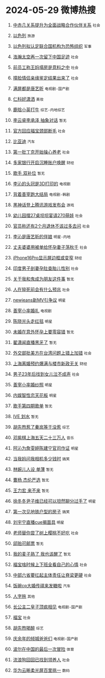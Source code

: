 # 2024-05-29 微博热搜 
1. [中赤几关系提升为全面战略合作伙伴关系](https://m.weibo.cn/search?containerid=100103type%3D1%26t%3D10%26q%3D%23%E4%B8%AD%E8%B5%A4%E5%87%A0%E5%85%B3%E7%B3%BB%E6%8F%90%E5%8D%87%E4%B8%BA%E5%85%A8%E9%9D%A2%E6%88%98%E7%95%A5%E5%90%88%E4%BD%9C%E4%BC%99%E4%BC%B4%E5%85%B3%E7%B3%BB%23&stream_entry_id=51&isnewpage=1&extparam=seat%3D1%26cate%3D10103%26q%3D%2523%25E4%25B8%25AD%25E8%25B5%25A4%25E5%2587%25A0%25E5%2585%25B3%25E7%25B3%25BB%25E6%258F%2590%25E5%258D%2587%25E4%25B8%25BA%25E5%2585%25A8%25E9%259D%25A2%25E6%2588%2598%25E7%2595%25A5%25E5%2590%2588%25E4%25BD%259C%25E4%25BC%2599%25E4%25BC%25B4%25E5%2585%25B3%25E7%25B3%25BB%2523%26filter_type%3Drealtimehot%26stream_entry_id%3D51%26c_type%3D51%26dgr%3D0%26pos%3D0%26display_time%3D1716920835%26pre_seqid%3D171692083523602358363) `社会` 

2. [以色列](https://m.weibo.cn/search?containerid=100103type%3D1%26t%3D10%26q%3D%E4%BB%A5%E8%89%B2%E5%88%97&stream_entry_id=31&isnewpage=1&extparam=seat%3D1%26dgr%3D0%26filter_type%3Drealtimehot%26flag%3D2%26c_type%3D31%26realpos%3D1%26cate%3D5001%26lcate%3D5001%26band_rank%3D1%26stream_entry_id%3D31%26q%3D%25E4%25BB%25A5%25E8%2589%25B2%25E5%2588%2597%26pos%3D0%26display_time%3D1716920835%26pre_seqid%3D171692083523602358363) `旅游` 

3. [以色列拟认定联合国机构为恐怖组织](https://m.weibo.cn/search?containerid=100103type%3D1%26t%3D10%26q%3D%23%E4%BB%A5%E8%89%B2%E5%88%97%E6%8B%9F%E8%AE%A4%E5%AE%9A%E8%81%94%E5%90%88%E5%9B%BD%E6%9C%BA%E6%9E%84%E4%B8%BA%E6%81%90%E6%80%96%E7%BB%84%E7%BB%87%23&stream_entry_id=31&isnewpage=1&extparam=seat%3D1%26dgr%3D0%26filter_type%3Drealtimehot%26flag%3D2%26c_type%3D31%26realpos%3D2%26cate%3D5001%26lcate%3D5001%26band_rank%3D2%26stream_entry_id%3D31%26q%3D%2523%25E4%25BB%25A5%25E8%2589%25B2%25E5%2588%2597%25E6%258B%259F%25E8%25AE%25A4%25E5%25AE%259A%25E8%2581%2594%25E5%2590%2588%25E5%259B%25BD%25E6%259C%25BA%25E6%259E%2584%25E4%25B8%25BA%25E6%2581%2590%25E6%2580%2596%25E7%25BB%2584%25E7%25BB%2587%2523%26pos%3D1%26display_time%3D1716920835%26pre_seqid%3D171692083523602358363) `军事` 

4. [浩瀚太空再一次留下中国足迹](https://m.weibo.cn/search?containerid=100103type%3D1%26t%3D10%26q%3D%23%E6%B5%A9%E7%80%9A%E5%A4%AA%E7%A9%BA%E5%86%8D%E4%B8%80%E6%AC%A1%E7%95%99%E4%B8%8B%E4%B8%AD%E5%9B%BD%E8%B6%B3%E8%BF%B9%23&stream_entry_id=31&isnewpage=1&extparam=seat%3D1%26dgr%3D0%26filter_type%3Drealtimehot%26flag%3D0%26c_type%3D31%26realpos%3D3%26cate%3D5001%26lcate%3D5001%26band_rank%3D3%26stream_entry_id%3D31%26q%3D%2523%25E6%25B5%25A9%25E7%2580%259A%25E5%25A4%25AA%25E7%25A9%25BA%25E5%2586%258D%25E4%25B8%2580%25E6%25AC%25A1%25E7%2595%2599%25E4%25B8%258B%25E4%25B8%25AD%25E5%259B%25BD%25E8%25B6%25B3%25E8%25BF%25B9%2523%26pos%3D2%26display_time%3D1716920835%26pre_seqid%3D171692083523602358363) `社会` 

5. [前员工称王妈塌房是意料之中](https://m.weibo.cn/search?containerid=100103type%3D1%26t%3D10%26q%3D%23%E5%89%8D%E5%91%98%E5%B7%A5%E7%A7%B0%E7%8E%8B%E5%A6%88%E5%A1%8C%E6%88%BF%E6%98%AF%E6%84%8F%E6%96%99%E4%B9%8B%E4%B8%AD%23&stream_entry_id=31&isnewpage=1&extparam=seat%3D1%26dgr%3D0%26filter_type%3Drealtimehot%26flag%3D2%26c_type%3D31%26realpos%3D4%26cate%3D5001%26lcate%3D5001%26band_rank%3D4%26stream_entry_id%3D31%26q%3D%2523%25E5%2589%258D%25E5%2591%2598%25E5%25B7%25A5%25E7%25A7%25B0%25E7%258E%258B%25E5%25A6%2588%25E5%25A1%258C%25E6%2588%25BF%25E6%2598%25AF%25E6%2584%258F%25E6%2596%2599%25E4%25B9%258B%25E4%25B8%25AD%2523%26pos%3D3%26display_time%3D1716920835%26pre_seqid%3D171692083523602358363) `社会` 

6. [撞脸情侣亲缘鉴定结果出来了](https://m.weibo.cn/search?containerid=100103type%3D1%26t%3D10%26q%3D%23%E6%92%9E%E8%84%B8%E6%83%85%E4%BE%A3%E4%BA%B2%E7%BC%98%E9%89%B4%E5%AE%9A%E7%BB%93%E6%9E%9C%E5%87%BA%E6%9D%A5%E4%BA%86%23&stream_entry_id=31&isnewpage=1&extparam=seat%3D1%26dgr%3D0%26filter_type%3Drealtimehot%26flag%3D2%26c_type%3D31%26realpos%3D5%26cate%3D5001%26lcate%3D5001%26band_rank%3D5%26stream_entry_id%3D31%26q%3D%2523%25E6%2592%259E%25E8%2584%25B8%25E6%2583%2585%25E4%25BE%25A3%25E4%25BA%25B2%25E7%25BC%2598%25E9%2589%25B4%25E5%25AE%259A%25E7%25BB%2593%25E6%259E%259C%25E5%2587%25BA%25E6%259D%25A5%25E4%25BA%2586%2523%26pos%3D4%26display_time%3D1716920835%26pre_seqid%3D171692083523602358363) `社会` 

7. [满屏都是唐艺昕](https://m.weibo.cn/search?containerid=100103type%3D1%26t%3D10%26q%3D%23%E6%BB%A1%E5%B1%8F%E9%83%BD%E6%98%AF%E5%94%90%E8%89%BA%E6%98%95%23&stream_entry_id=31&isnewpage=1&extparam=seat%3D1%26dgr%3D0%26filter_type%3Drealtimehot%26flag%3D2%26c_type%3D31%26realpos%3D6%26cate%3D5001%26lcate%3D5001%26band_rank%3D6%26stream_entry_id%3D31%26q%3D%2523%25E6%25BB%25A1%25E5%25B1%258F%25E9%2583%25BD%25E6%2598%25AF%25E5%2594%2590%25E8%2589%25BA%25E6%2598%2595%2523%26pos%3D5%26display_time%3D1716920835%26pre_seqid%3D171692083523602358363) `电视剧-国产剧` 

8. [仁科好潇洒](https://m.weibo.cn/search?containerid=100103type%3D1%26t%3D10%26q%3D%23%E4%BB%81%E7%A7%91%E5%A5%BD%E6%BD%87%E6%B4%92%23&stream_entry_id=31&isnewpage=1&extparam=seat%3D1%26dgr%3D0%26filter_type%3Drealtimehot%26c_type%3D31%26q%3D%2523%25E4%25BB%2581%25E7%25A7%2591%25E5%25A5%25BD%25E6%25BD%2587%25E6%25B4%2592%2523%26cate%3D5001%26is_ad_pos%3D1%26adid%3D238220%26stream_entry_id%3D31%26band_rank%3D7%26lcate%3D5001%26topic_ad%3D1%26pos%3D6%26display_time%3D1716920835%26pre_seqid%3D171692083523602358363) `美妆` 

9. [鹿晗小英打牛](https://m.weibo.cn/search?containerid=100103type%3D1%26t%3D10%26q%3D%23%E9%B9%BF%E6%99%97%E5%B0%8F%E8%8B%B1%E6%89%93%E7%89%9B%23&stream_entry_id=31&isnewpage=1&extparam=seat%3D1%26dgr%3D0%26filter_type%3Drealtimehot%26flag%3D2%26c_type%3D31%26realpos%3D7%26cate%3D5001%26lcate%3D5001%26band_rank%3D7%26stream_entry_id%3D31%26q%3D%2523%25E9%25B9%25BF%25E6%2599%2597%25E5%25B0%258F%25E8%258B%25B1%25E6%2589%2593%25E7%2589%259B%2523%26pos%3D7%26display_time%3D1716920835%26pre_seqid%3D171692083523602358363) `综艺-内地综艺` 

10. [李云睿李承泽 抽象对话](https://m.weibo.cn/search?containerid=100103type%3D1%26t%3D10%26q%3D%E6%9D%8E%E4%BA%91%E7%9D%BF%E6%9D%8E%E6%89%BF%E6%B3%BD+%E6%8A%BD%E8%B1%A1%E5%AF%B9%E8%AF%9D&stream_entry_id=31&isnewpage=1&extparam=seat%3D1%26dgr%3D0%26filter_type%3Drealtimehot%26flag%3D2%26c_type%3D31%26realpos%3D8%26cate%3D5001%26lcate%3D5001%26band_rank%3D8%26stream_entry_id%3D31%26q%3D%25E6%259D%258E%25E4%25BA%2591%25E7%259D%25BF%25E6%259D%258E%25E6%2589%25BF%25E6%25B3%25BD%2520%25E6%258A%25BD%25E8%25B1%25A1%25E5%25AF%25B9%25E8%25AF%259D%26pos%3D8%26display_time%3D1716920835%26pre_seqid%3D171692083523602358363) `暂无` 

11. [官方回应福宝颈部断毛](https://m.weibo.cn/search?containerid=100103type%3D1%26t%3D10%26q%3D%23%E5%AE%98%E6%96%B9%E5%9B%9E%E5%BA%94%E7%A6%8F%E5%AE%9D%E9%A2%88%E9%83%A8%E6%96%AD%E6%AF%9B%23&stream_entry_id=31&isnewpage=1&extparam=seat%3D1%26dgr%3D0%26filter_type%3Drealtimehot%26flag%3D0%26c_type%3D31%26realpos%3D9%26cate%3D5001%26lcate%3D5001%26band_rank%3D9%26stream_entry_id%3D31%26q%3D%2523%25E5%25AE%2598%25E6%2596%25B9%25E5%259B%259E%25E5%25BA%2594%25E7%25A6%258F%25E5%25AE%259D%25E9%25A2%2588%25E9%2583%25A8%25E6%2596%25AD%25E6%25AF%259B%2523%26pos%3D9%26display_time%3D1716920835%26pre_seqid%3D171692083523602358363) `社会` 

12. [比亚迪](https://m.weibo.cn/search?containerid=100103type%3D1%26t%3D10%26q%3D%23%E6%AF%94%E4%BA%9A%E8%BF%AA%23&stream_entry_id=31&isnewpage=1&extparam=seat%3D1%26dgr%3D0%26filter_type%3Drealtimehot%26flag%3D16%26c_type%3D31%26realpos%3D10%26cate%3D5001%26lcate%3D5001%26band_rank%3D10%26stream_entry_id%3D31%26q%3D%2523%25E6%25AF%2594%25E4%25BA%259A%25E8%25BF%25AA%2523%26pos%3D10%26display_time%3D1716920835%26pre_seqid%3D171692083523602358363) `汽车` 

13. [第一批丁克开始操心养老](https://m.weibo.cn/search?containerid=100103type%3D1%26t%3D10%26q%3D%23%E7%AC%AC%E4%B8%80%E6%89%B9%E4%B8%81%E5%85%8B%E5%BC%80%E5%A7%8B%E6%93%8D%E5%BF%83%E5%85%BB%E8%80%81%23&stream_entry_id=31&isnewpage=1&extparam=seat%3D1%26dgr%3D0%26filter_type%3Drealtimehot%26flag%3D0%26c_type%3D31%26realpos%3D11%26cate%3D5001%26lcate%3D5001%26band_rank%3D11%26stream_entry_id%3D31%26q%3D%2523%25E7%25AC%25AC%25E4%25B8%2580%25E6%2589%25B9%25E4%25B8%2581%25E5%2585%258B%25E5%25BC%2580%25E5%25A7%258B%25E6%2593%258D%25E5%25BF%2583%25E5%2585%25BB%25E8%2580%2581%2523%26pos%3D11%26display_time%3D1716920835%26pre_seqid%3D171692083523602358363) `社会` 

14. [多家银行开启沉睡账户唤醒](https://m.weibo.cn/search?containerid=100103type%3D1%26t%3D10%26q%3D%23%E5%A4%9A%E5%AE%B6%E9%93%B6%E8%A1%8C%E5%BC%80%E5%90%AF%E6%B2%89%E7%9D%A1%E8%B4%A6%E6%88%B7%E5%94%A4%E9%86%92%23&stream_entry_id=31&isnewpage=1&extparam=seat%3D1%26dgr%3D0%26filter_type%3Drealtimehot%26flag%3D0%26c_type%3D31%26realpos%3D12%26cate%3D5001%26lcate%3D5001%26band_rank%3D12%26stream_entry_id%3D31%26q%3D%2523%25E5%25A4%259A%25E5%25AE%25B6%25E9%2593%25B6%25E8%25A1%258C%25E5%25BC%2580%25E5%2590%25AF%25E6%25B2%2589%25E7%259D%25A1%25E8%25B4%25A6%25E6%2588%25B7%25E5%2594%25A4%25E9%2586%2592%2523%26pos%3D12%26display_time%3D1716920835%26pre_seqid%3D171692083523602358363) `财经` 

15. [歌手 双补位](https://m.weibo.cn/search?containerid=100103type%3D1%26t%3D10%26q%3D%E6%AD%8C%E6%89%8B+%E5%8F%8C%E8%A1%A5%E4%BD%8D&stream_entry_id=31&isnewpage=1&extparam=seat%3D1%26dgr%3D0%26filter_type%3Drealtimehot%26flag%3D0%26c_type%3D31%26realpos%3D13%26cate%3D5001%26lcate%3D5001%26band_rank%3D13%26stream_entry_id%3D31%26q%3D%25E6%25AD%258C%25E6%2589%258B%2520%25E5%258F%258C%25E8%25A1%25A5%25E4%25BD%258D%26pos%3D13%26display_time%3D1716920835%26pre_seqid%3D171692083523602358363) `暂无` 

16. [李沁的头冠是3D打印的](https://m.weibo.cn/search?containerid=100103type%3D1%26t%3D10%26q%3D%23%E6%9D%8E%E6%B2%81%E7%9A%84%E5%A4%B4%E5%86%A0%E6%98%AF3D%E6%89%93%E5%8D%B0%E7%9A%84%23&stream_entry_id=31&isnewpage=1&extparam=seat%3D1%26dgr%3D0%26filter_type%3Drealtimehot%26flag%3D2%26c_type%3D31%26realpos%3D14%26cate%3D5001%26lcate%3D5001%26band_rank%3D14%26stream_entry_id%3D31%26q%3D%2523%25E6%259D%258E%25E6%25B2%2581%25E7%259A%2584%25E5%25A4%25B4%25E5%2586%25A0%25E6%2598%25AF3D%25E6%2589%2593%25E5%258D%25B0%25E7%259A%2584%2523%26pos%3D14%26display_time%3D1716920835%26pre_seqid%3D171692083523602358363) `电视剧` 

17. [背着善宰跑大结局](https://m.weibo.cn/search?containerid=100103type%3D1%26t%3D10%26q%3D%E8%83%8C%E7%9D%80%E5%96%84%E5%AE%B0%E8%B7%91%E5%A4%A7%E7%BB%93%E5%B1%80&stream_entry_id=31&isnewpage=1&extparam=seat%3D1%26dgr%3D0%26filter_type%3Drealtimehot%26flag%3D0%26c_type%3D31%26realpos%3D15%26cate%3D5001%26lcate%3D5001%26band_rank%3D15%26stream_entry_id%3D31%26q%3D%25E8%2583%258C%25E7%259D%2580%25E5%2596%2584%25E5%25AE%25B0%25E8%25B7%2591%25E5%25A4%25A7%25E7%25BB%2593%25E5%25B1%2580%26pos%3D15%26display_time%3D1716920835%26pre_seqid%3D171692083523602358363) `电视剧-韩剧` 

18. [黑神话登上腾讯游戏发布会](https://m.weibo.cn/search?containerid=100103type%3D1%26t%3D10%26q%3D%23%E9%BB%91%E7%A5%9E%E8%AF%9D%E7%99%BB%E4%B8%8A%E8%85%BE%E8%AE%AF%E6%B8%B8%E6%88%8F%E5%8F%91%E5%B8%83%E4%BC%9A%23&stream_entry_id=31&isnewpage=1&extparam=seat%3D1%26dgr%3D0%26filter_type%3Drealtimehot%26flag%3D0%26c_type%3D31%26realpos%3D16%26cate%3D5001%26lcate%3D5001%26band_rank%3D16%26stream_entry_id%3D31%26q%3D%2523%25E9%25BB%2591%25E7%25A5%259E%25E8%25AF%259D%25E7%2599%25BB%25E4%25B8%258A%25E8%2585%25BE%25E8%25AE%25AF%25E6%25B8%25B8%25E6%2588%258F%25E5%258F%2591%25E5%25B8%2583%25E4%25BC%259A%2523%26pos%3D16%26display_time%3D1716920835%26pre_seqid%3D171692083523602358363) `游戏` 

19. [幼儿园摆27桌坝坝宴请270萌娃](https://m.weibo.cn/search?containerid=100103type%3D1%26t%3D10%26q%3D%23%E5%B9%BC%E5%84%BF%E5%9B%AD%E6%91%8627%E6%A1%8C%E5%9D%9D%E5%9D%9D%E5%AE%B4%E8%AF%B7270%E8%90%8C%E5%A8%83%23&stream_entry_id=31&isnewpage=1&extparam=seat%3D1%26dgr%3D0%26filter_type%3Drealtimehot%26flag%3D32768%26c_type%3D31%26realpos%3D17%26cate%3D5001%26lcate%3D5001%26band_rank%3D17%26stream_entry_id%3D31%26q%3D%2523%25E5%25B9%25BC%25E5%2584%25BF%25E5%259B%25AD%25E6%2591%258627%25E6%25A1%258C%25E5%259D%259D%25E5%259D%259D%25E5%25AE%25B4%25E8%25AF%25B7270%25E8%2590%258C%25E5%25A8%2583%2523%26pos%3D17%26display_time%3D1716920835%26pre_seqid%3D171692083523602358363) `社会` 

20. [官员称还有2个月退休不该过多去问](https://m.weibo.cn/search?containerid=100103type%3D1%26t%3D10%26q%3D%23%E5%AE%98%E5%91%98%E7%A7%B0%E8%BF%98%E6%9C%892%E4%B8%AA%E6%9C%88%E9%80%80%E4%BC%91%E4%B8%8D%E8%AF%A5%E8%BF%87%E5%A4%9A%E5%8E%BB%E9%97%AE%23&stream_entry_id=31&isnewpage=1&extparam=seat%3D1%26dgr%3D0%26filter_type%3Drealtimehot%26flag%3D0%26c_type%3D31%26realpos%3D18%26cate%3D5001%26lcate%3D5001%26band_rank%3D18%26stream_entry_id%3D31%26q%3D%2523%25E5%25AE%2598%25E5%2591%2598%25E7%25A7%25B0%25E8%25BF%2598%25E6%259C%25892%25E4%25B8%25AA%25E6%259C%2588%25E9%2580%2580%25E4%25BC%2591%25E4%25B8%258D%25E8%25AF%25A5%25E8%25BF%2587%25E5%25A4%259A%25E5%258E%25BB%25E9%2597%25AE%2523%26pos%3D18%26display_time%3D1716920835%26pre_seqid%3D171692083523602358363) `社会` 

21. [李沁是唐艺昕的伴娘](https://m.weibo.cn/search?containerid=100103type%3D1%26t%3D10%26q%3D%23%E6%9D%8E%E6%B2%81%E6%98%AF%E5%94%90%E8%89%BA%E6%98%95%E7%9A%84%E4%BC%B4%E5%A8%98%23&stream_entry_id=31&isnewpage=1&extparam=seat%3D1%26dgr%3D0%26filter_type%3Drealtimehot%26flag%3D2%26c_type%3D31%26realpos%3D19%26cate%3D5001%26lcate%3D5001%26band_rank%3D19%26stream_entry_id%3D31%26q%3D%2523%25E6%259D%258E%25E6%25B2%2581%25E6%2598%25AF%25E5%2594%2590%25E8%2589%25BA%25E6%2598%2595%25E7%259A%2584%25E4%25BC%25B4%25E5%25A8%2598%2523%26pos%3D19%26display_time%3D1716920835%26pre_seqid%3D171692083523602358363) `明星-内地` 

22. [丈夫婆婆用被单给怀孕妻子荡秋千](https://m.weibo.cn/search?containerid=100103type%3D1%26t%3D10%26q%3D%23%E4%B8%88%E5%A4%AB%E5%A9%86%E5%A9%86%E7%94%A8%E8%A2%AB%E5%8D%95%E7%BB%99%E6%80%80%E5%AD%95%E5%A6%BB%E5%AD%90%E8%8D%A1%E7%A7%8B%E5%8D%83%23&stream_entry_id=31&isnewpage=1&extparam=seat%3D1%26dgr%3D0%26filter_type%3Drealtimehot%26flag%3D32768%26c_type%3D31%26realpos%3D20%26cate%3D5001%26lcate%3D5001%26band_rank%3D20%26stream_entry_id%3D31%26q%3D%2523%25E4%25B8%2588%25E5%25A4%25AB%25E5%25A9%2586%25E5%25A9%2586%25E7%2594%25A8%25E8%25A2%25AB%25E5%258D%2595%25E7%25BB%2599%25E6%2580%2580%25E5%25AD%2595%25E5%25A6%25BB%25E5%25AD%2590%25E8%258D%25A1%25E7%25A7%258B%25E5%258D%2583%2523%26pos%3D20%26display_time%3D1716920835%26pre_seqid%3D171692083523602358363) `社会` 

23. [iPhone16Pro显示屏边框或变窄](https://m.weibo.cn/search?containerid=100103type%3D1%26t%3D10%26q%3D%23iPhone16Pro%E6%98%BE%E7%A4%BA%E5%B1%8F%E8%BE%B9%E6%A1%86%E6%88%96%E5%8F%98%E7%AA%84%23&stream_entry_id=31&isnewpage=1&extparam=seat%3D1%26dgr%3D0%26filter_type%3Drealtimehot%26flag%3D0%26c_type%3D31%26realpos%3D21%26cate%3D5001%26lcate%3D5001%26band_rank%3D21%26stream_entry_id%3D31%26q%3D%2523iPhone16Pro%25E6%2598%25BE%25E7%25A4%25BA%25E5%25B1%258F%25E8%25BE%25B9%25E6%25A1%2586%25E6%2588%2596%25E5%258F%2598%25E7%25AA%2584%2523%26pos%3D21%26display_time%3D1716920835%26pre_seqid%3D171692083523602358363) `财经` 

24. [印度男子剖妻孕肚查胎儿性别](https://m.weibo.cn/search?containerid=100103type%3D1%26t%3D10%26q%3D%23%E5%8D%B0%E5%BA%A6%E7%94%B7%E5%AD%90%E5%89%96%E5%A6%BB%E5%AD%95%E8%82%9A%E6%9F%A5%E8%83%8E%E5%84%BF%E6%80%A7%E5%88%AB%23&stream_entry_id=31&isnewpage=1&extparam=seat%3D1%26dgr%3D0%26filter_type%3Drealtimehot%26flag%3D0%26c_type%3D31%26realpos%3D22%26cate%3D5001%26lcate%3D5001%26band_rank%3D22%26stream_entry_id%3D31%26q%3D%2523%25E5%258D%25B0%25E5%25BA%25A6%25E7%2594%25B7%25E5%25AD%2590%25E5%2589%2596%25E5%25A6%25BB%25E5%25AD%2595%25E8%2582%259A%25E6%259F%25A5%25E8%2583%258E%25E5%2584%25BF%25E6%2580%25A7%25E5%2588%25AB%2523%26pos%3D22%26display_time%3D1716920835%26pre_seqid%3D171692083523602358363) `社会` 

25. [关于我和鬼成为朋友这件事](https://m.weibo.cn/search?containerid=100103type%3D1%26t%3D10%26q%3D%23%E5%85%B3%E4%BA%8E%E6%88%91%E5%92%8C%E9%AC%BC%E6%88%90%E4%B8%BA%E6%9C%8B%E5%8F%8B%E8%BF%99%E4%BB%B6%E4%BA%8B%23&stream_entry_id=31&isnewpage=1&extparam=seat%3D1%26dgr%3D0%26filter_type%3Drealtimehot%26flag%3D1%26c_type%3D31%26realpos%3D23%26cate%3D5001%26lcate%3D5001%26band_rank%3D23%26stream_entry_id%3D31%26q%3D%2523%25E5%2585%25B3%25E4%25BA%258E%25E6%2588%2591%25E5%2592%258C%25E9%25AC%25BC%25E6%2588%2590%25E4%25B8%25BA%25E6%259C%258B%25E5%258F%258B%25E8%25BF%2599%25E4%25BB%25B6%25E4%25BA%258B%2523%26pos%3D23%26display_time%3D1716920835%26pre_seqid%3D171692083523602358363) `暂无` 

26. [人在猝死前会有什么预兆](https://m.weibo.cn/search?containerid=100103type%3D1%26t%3D10%26q%3D%23%E4%BA%BA%E5%9C%A8%E7%8C%9D%E6%AD%BB%E5%89%8D%E4%BC%9A%E6%9C%89%E4%BB%80%E4%B9%88%E9%A2%84%E5%85%86%23&stream_entry_id=31&isnewpage=1&extparam=seat%3D1%26dgr%3D0%26filter_type%3Drealtimehot%26flag%3D0%26c_type%3D31%26realpos%3D24%26cate%3D5001%26lcate%3D5001%26band_rank%3D24%26stream_entry_id%3D31%26q%3D%2523%25E4%25BA%25BA%25E5%259C%25A8%25E7%258C%259D%25E6%25AD%25BB%25E5%2589%258D%25E4%25BC%259A%25E6%259C%2589%25E4%25BB%2580%25E4%25B9%2588%25E9%25A2%2584%25E5%2585%2586%2523%26pos%3D24%26display_time%3D1716920835%26pre_seqid%3D171692083523602358363) `社会` 

27. [newjeans新MV引争议](https://m.weibo.cn/search?containerid=100103type%3D1%26t%3D10%26q%3D%23newjeans%E6%96%B0MV%E5%BC%95%E4%BA%89%E8%AE%AE%23&stream_entry_id=31&isnewpage=1&extparam=seat%3D1%26dgr%3D0%26filter_type%3Drealtimehot%26flag%3D0%26c_type%3D31%26realpos%3D25%26cate%3D5001%26lcate%3D5001%26band_rank%3D25%26stream_entry_id%3D31%26q%3D%2523newjeans%25E6%2596%25B0MV%25E5%25BC%2595%25E4%25BA%2589%25E8%25AE%25AE%2523%26pos%3D25%26display_time%3D1716920835%26pre_seqid%3D171692083523602358363) `明星` 

28. [善宰小率婚礼](https://m.weibo.cn/search?containerid=100103type%3D1%26t%3D10%26q%3D%23%E5%96%84%E5%AE%B0%E5%B0%8F%E7%8E%87%E5%A9%9A%E7%A4%BC%23&stream_entry_id=31&isnewpage=1&extparam=seat%3D1%26dgr%3D0%26filter_type%3Drealtimehot%26flag%3D0%26c_type%3D31%26realpos%3D26%26cate%3D5001%26lcate%3D5001%26band_rank%3D26%26stream_entry_id%3D31%26q%3D%2523%25E5%2596%2584%25E5%25AE%25B0%25E5%25B0%258F%25E7%258E%2587%25E5%25A9%259A%25E7%25A4%25BC%2523%26pos%3D26%26display_time%3D1716920835%26pre_seqid%3D171692083523602358363) `电视剧` 

29. [陈晓光头走红毯](https://m.weibo.cn/search?containerid=100103type%3D1%26t%3D10%26q%3D%23%E9%99%88%E6%99%93%E5%85%89%E5%A4%B4%E8%B5%B0%E7%BA%A2%E6%AF%AF%23&stream_entry_id=31&isnewpage=1&extparam=seat%3D1%26dgr%3D0%26filter_type%3Drealtimehot%26flag%3D0%26c_type%3D31%26realpos%3D27%26cate%3D5001%26lcate%3D5001%26band_rank%3D27%26stream_entry_id%3D31%26q%3D%2523%25E9%2599%2588%25E6%2599%2593%25E5%2585%2589%25E5%25A4%25B4%25E8%25B5%25B0%25E7%25BA%25A2%25E6%25AF%25AF%2523%26pos%3D27%26display_time%3D1716920835%26pre_seqid%3D171692083523602358363) `明星` 

30. [未婚在意外怀孕上要零容错](https://m.weibo.cn/search?containerid=100103type%3D1%26t%3D10%26q%3D%E6%9C%AA%E5%A9%9A%E5%9C%A8%E6%84%8F%E5%A4%96%E6%80%80%E5%AD%95%E4%B8%8A%E8%A6%81%E9%9B%B6%E5%AE%B9%E9%94%99&stream_entry_id=31&isnewpage=1&extparam=seat%3D1%26dgr%3D0%26filter_type%3Drealtimehot%26flag%3D0%26c_type%3D31%26realpos%3D28%26cate%3D5001%26lcate%3D5001%26band_rank%3D28%26stream_entry_id%3D31%26q%3D%25E6%259C%25AA%25E5%25A9%259A%25E5%259C%25A8%25E6%2584%258F%25E5%25A4%2596%25E6%2580%2580%25E5%25AD%2595%25E4%25B8%258A%25E8%25A6%2581%25E9%259B%25B6%25E5%25AE%25B9%25E9%2594%2599%26pos%3D28%26display_time%3D1716920835%26pre_seqid%3D171692083523602358363) `暂无` 

31. [翟潇闻直播黑牙了](https://m.weibo.cn/search?containerid=100103type%3D1%26t%3D10%26q%3D%E7%BF%9F%E6%BD%87%E9%97%BB%E7%9B%B4%E6%92%AD%E9%BB%91%E7%89%99%E4%BA%86&stream_entry_id=31&isnewpage=1&extparam=seat%3D1%26dgr%3D0%26filter_type%3Drealtimehot%26flag%3D0%26c_type%3D31%26realpos%3D29%26cate%3D5001%26lcate%3D5001%26band_rank%3D29%26stream_entry_id%3D31%26q%3D%25E7%25BF%259F%25E6%25BD%2587%25E9%2597%25BB%25E7%259B%25B4%25E6%2592%25AD%25E9%25BB%2591%25E7%2589%2599%25E4%25BA%2586%26pos%3D29%26display_time%3D1716920835%26pre_seqid%3D171692083523602358363) `暂无` 

32. [外交部批美方在台湾问题上错上加错](https://m.weibo.cn/search?containerid=100103type%3D1%26t%3D10%26q%3D%23%E5%A4%96%E4%BA%A4%E9%83%A8%E6%89%B9%E7%BE%8E%E6%96%B9%E5%9C%A8%E5%8F%B0%E6%B9%BE%E9%97%AE%E9%A2%98%E4%B8%8A%E9%94%99%E4%B8%8A%E5%8A%A0%E9%94%99%23&stream_entry_id=31&isnewpage=1&extparam=seat%3D1%26dgr%3D0%26filter_type%3Drealtimehot%26flag%3D1%26c_type%3D31%26realpos%3D30%26cate%3D5001%26lcate%3D5001%26band_rank%3D30%26stream_entry_id%3D31%26q%3D%2523%25E5%25A4%2596%25E4%25BA%25A4%25E9%2583%25A8%25E6%2589%25B9%25E7%25BE%258E%25E6%2596%25B9%25E5%259C%25A8%25E5%258F%25B0%25E6%25B9%25BE%25E9%2597%25AE%25E9%25A2%2598%25E4%25B8%258A%25E9%2594%2599%25E4%25B8%258A%25E5%258A%25A0%25E9%2594%2599%2523%26pos%3D30%26display_time%3D1716920835%26pre_seqid%3D171692083523602358363) `社会` 

33. [上海离婚预约爆满与楼市新政无关](https://m.weibo.cn/search?containerid=100103type%3D1%26t%3D10%26q%3D%23%E4%B8%8A%E6%B5%B7%E7%A6%BB%E5%A9%9A%E9%A2%84%E7%BA%A6%E7%88%86%E6%BB%A1%E4%B8%8E%E6%A5%BC%E5%B8%82%E6%96%B0%E6%94%BF%E6%97%A0%E5%85%B3%23&stream_entry_id=31&isnewpage=1&extparam=seat%3D1%26dgr%3D0%26filter_type%3Drealtimehot%26flag%3D0%26c_type%3D31%26realpos%3D31%26cate%3D5001%26lcate%3D5001%26band_rank%3D31%26stream_entry_id%3D31%26q%3D%2523%25E4%25B8%258A%25E6%25B5%25B7%25E7%25A6%25BB%25E5%25A9%259A%25E9%25A2%2584%25E7%25BA%25A6%25E7%2588%2586%25E6%25BB%25A1%25E4%25B8%258E%25E6%25A5%25BC%25E5%25B8%2582%25E6%2596%25B0%25E6%2594%25BF%25E6%2597%25A0%25E5%2585%25B3%2523%26pos%3D31%26display_time%3D1716920835%26pre_seqid%3D171692083523602358363) `财经` 

34. [男子23年后找到女儿泣不成声](https://m.weibo.cn/search?containerid=100103type%3D1%26t%3D10%26q%3D%23%E7%94%B7%E5%AD%9023%E5%B9%B4%E5%90%8E%E6%89%BE%E5%88%B0%E5%A5%B3%E5%84%BF%E6%B3%A3%E4%B8%8D%E6%88%90%E5%A3%B0%23&stream_entry_id=31&isnewpage=1&extparam=seat%3D1%26dgr%3D0%26filter_type%3Drealtimehot%26flag%3D32768%26c_type%3D31%26realpos%3D32%26cate%3D5001%26lcate%3D5001%26band_rank%3D32%26stream_entry_id%3D31%26q%3D%2523%25E7%2594%25B7%25E5%25AD%259023%25E5%25B9%25B4%25E5%2590%258E%25E6%2589%25BE%25E5%2588%25B0%25E5%25A5%25B3%25E5%2584%25BF%25E6%25B3%25A3%25E4%25B8%258D%25E6%2588%2590%25E5%25A3%25B0%2523%26pos%3D32%26display_time%3D1716920835%26pre_seqid%3D171692083523602358363) `社会` 

35. [善宰小率婚纱照](https://m.weibo.cn/search?containerid=100103type%3D1%26t%3D10%26q%3D%23%E5%96%84%E5%AE%B0%E5%B0%8F%E7%8E%87%E5%A9%9A%E7%BA%B1%E7%85%A7%23&stream_entry_id=31&isnewpage=1&extparam=seat%3D1%26dgr%3D0%26filter_type%3Drealtimehot%26flag%3D0%26c_type%3D31%26realpos%3D33%26cate%3D5001%26lcate%3D5001%26band_rank%3D33%26stream_entry_id%3D31%26q%3D%2523%25E5%2596%2584%25E5%25AE%25B0%25E5%25B0%258F%25E7%258E%2587%25E5%25A9%259A%25E7%25BA%25B1%25E7%2585%25A7%2523%26pos%3D33%26display_time%3D1716920835%26pre_seqid%3D171692083523602358363) `明星` 

36. [内娱智性恋天花板](https://m.weibo.cn/search?containerid=100103type%3D1%26t%3D10%26q%3D%23%E5%86%85%E5%A8%B1%E6%99%BA%E6%80%A7%E6%81%8B%E5%A4%A9%E8%8A%B1%E6%9D%BF%23&stream_entry_id=31&isnewpage=1&extparam=seat%3D1%26dgr%3D0%26filter_type%3Drealtimehot%26flag%3D0%26c_type%3D31%26realpos%3D34%26cate%3D5001%26lcate%3D5001%26band_rank%3D34%26stream_entry_id%3D31%26q%3D%2523%25E5%2586%2585%25E5%25A8%25B1%25E6%2599%25BA%25E6%2580%25A7%25E6%2581%258B%25E5%25A4%25A9%25E8%258A%25B1%25E6%259D%25BF%2523%26pos%3D34%26display_time%3D1716920835%26pre_seqid%3D171692083523602358363) `明星` 

37. [歌手第四期歌单](https://m.weibo.cn/search?containerid=100103type%3D1%26t%3D10%26q%3D%E6%AD%8C%E6%89%8B%E7%AC%AC%E5%9B%9B%E6%9C%9F%E6%AD%8C%E5%8D%95&stream_entry_id=31&isnewpage=1&extparam=seat%3D1%26dgr%3D0%26filter_type%3Drealtimehot%26flag%3D0%26c_type%3D31%26realpos%3D35%26cate%3D5001%26lcate%3D5001%26band_rank%3D35%26stream_entry_id%3D31%26q%3D%25E6%25AD%258C%25E6%2589%258B%25E7%25AC%25AC%25E5%259B%259B%25E6%259C%259F%25E6%25AD%258C%25E5%258D%2595%26pos%3D35%26display_time%3D1716920835%26pre_seqid%3D171692083523602358363) `暂无` 

38. [IVE 划水](https://m.weibo.cn/search?containerid=100103type%3D1%26t%3D10%26q%3DIVE+%E5%88%92%E6%B0%B4&stream_entry_id=31&isnewpage=1&extparam=seat%3D1%26dgr%3D0%26filter_type%3Drealtimehot%26flag%3D0%26c_type%3D31%26realpos%3D36%26cate%3D5001%26lcate%3D5001%26band_rank%3D36%26stream_entry_id%3D31%26q%3DIVE%2520%25E5%2588%2592%25E6%25B0%25B4%26pos%3D36%26display_time%3D1716920835%26pre_seqid%3D171692083523602358363) `暂无` 

39. [胡先煦惹了秦岚等于没惹](https://m.weibo.cn/search?containerid=100103type%3D1%26t%3D10%26q%3D%23%E8%83%A1%E5%85%88%E7%85%A6%E6%83%B9%E4%BA%86%E7%A7%A6%E5%B2%9A%E7%AD%89%E4%BA%8E%E6%B2%A1%E6%83%B9%23&stream_entry_id=31&isnewpage=1&extparam=seat%3D1%26dgr%3D0%26filter_type%3Drealtimehot%26flag%3D0%26c_type%3D31%26realpos%3D37%26cate%3D5001%26lcate%3D5001%26band_rank%3D37%26stream_entry_id%3D31%26q%3D%2523%25E8%2583%25A1%25E5%2585%2588%25E7%2585%25A6%25E6%2583%25B9%25E4%25BA%2586%25E7%25A7%25A6%25E5%25B2%259A%25E7%25AD%2589%25E4%25BA%258E%25E6%25B2%25A1%25E6%2583%25B9%2523%26pos%3D37%26display_time%3D1716920835%26pre_seqid%3D171692083523602358363) `综艺` 

40. [邓紫棋上海五天二十三万人](https://m.weibo.cn/search?containerid=100103type%3D1%26t%3D10%26q%3D%23%E9%82%93%E7%B4%AB%E6%A3%8B%E4%B8%8A%E6%B5%B7%E4%BA%94%E5%A4%A9%E4%BA%8C%E5%8D%81%E4%B8%89%E4%B8%87%E4%BA%BA%23&stream_entry_id=31&isnewpage=1&extparam=seat%3D1%26dgr%3D0%26filter_type%3Drealtimehot%26flag%3D0%26c_type%3D31%26realpos%3D38%26cate%3D5001%26lcate%3D5001%26band_rank%3D38%26stream_entry_id%3D31%26q%3D%2523%25E9%2582%2593%25E7%25B4%25AB%25E6%25A3%258B%25E4%25B8%258A%25E6%25B5%25B7%25E4%25BA%2594%25E5%25A4%25A9%25E4%25BA%258C%25E5%258D%2581%25E4%25B8%2589%25E4%25B8%2587%25E4%25BA%25BA%2523%26pos%3D38%26display_time%3D1716920835%26pre_seqid%3D171692083523602358363) `音乐` 

41. [阿沁为詹雯婷陈建宁官司作证](https://m.weibo.cn/search?containerid=100103type%3D1%26t%3D10%26q%3D%23%E9%98%BF%E6%B2%81%E4%B8%BA%E8%A9%B9%E9%9B%AF%E5%A9%B7%E9%99%88%E5%BB%BA%E5%AE%81%E5%AE%98%E5%8F%B8%E4%BD%9C%E8%AF%81%23&stream_entry_id=31&isnewpage=1&extparam=seat%3D1%26dgr%3D0%26filter_type%3Drealtimehot%26flag%3D0%26c_type%3D31%26realpos%3D39%26cate%3D5001%26lcate%3D5001%26band_rank%3D39%26stream_entry_id%3D31%26q%3D%2523%25E9%2598%25BF%25E6%25B2%2581%25E4%25B8%25BA%25E8%25A9%25B9%25E9%259B%25AF%25E5%25A9%25B7%25E9%2599%2588%25E5%25BB%25BA%25E5%25AE%2581%25E5%25AE%2598%25E5%258F%25B8%25E4%25BD%259C%25E8%25AF%2581%2523%26pos%3D39%26display_time%3D1716920835%26pre_seqid%3D171692083523602358363) `明星` 

42. [当我妈问我相机多少钱时](https://m.weibo.cn/search?containerid=100103type%3D1%26t%3D10%26q%3D%23%E5%BD%93%E6%88%91%E5%A6%88%E9%97%AE%E6%88%91%E7%9B%B8%E6%9C%BA%E5%A4%9A%E5%B0%91%E9%92%B1%E6%97%B6%23&stream_entry_id=31&isnewpage=1&extparam=seat%3D1%26dgr%3D0%26filter_type%3Drealtimehot%26flag%3D0%26c_type%3D31%26realpos%3D40%26cate%3D5001%26lcate%3D5001%26band_rank%3D40%26stream_entry_id%3D31%26q%3D%2523%25E5%25BD%2593%25E6%2588%2591%25E5%25A6%2588%25E9%2597%25AE%25E6%2588%2591%25E7%259B%25B8%25E6%259C%25BA%25E5%25A4%259A%25E5%25B0%2591%25E9%2592%25B1%25E6%2597%25B6%2523%26pos%3D40%26display_time%3D1716920835%26pre_seqid%3D171692083523602358363) `搞笑` 

43. [林婉儿人设 单薄](https://m.weibo.cn/search?containerid=100103type%3D1%26t%3D10%26q%3D%E6%9E%97%E5%A9%89%E5%84%BF%E4%BA%BA%E8%AE%BE+%E5%8D%95%E8%96%84&stream_entry_id=31&isnewpage=1&extparam=seat%3D1%26dgr%3D0%26filter_type%3Drealtimehot%26flag%3D0%26c_type%3D31%26realpos%3D41%26cate%3D5001%26lcate%3D5001%26band_rank%3D41%26stream_entry_id%3D31%26q%3D%25E6%259E%2597%25E5%25A9%2589%25E5%2584%25BF%25E4%25BA%25BA%25E8%25AE%25BE%2520%25E5%258D%2595%25E8%2596%2584%26pos%3D41%26display_time%3D1716920835%26pre_seqid%3D171692083523602358363) `暂无` 

44. [曹杨 杰伦严选](https://m.weibo.cn/search?containerid=100103type%3D1%26t%3D10%26q%3D%E6%9B%B9%E6%9D%A8+%E6%9D%B0%E4%BC%A6%E4%B8%A5%E9%80%89&stream_entry_id=31&isnewpage=1&extparam=seat%3D1%26dgr%3D0%26filter_type%3Drealtimehot%26flag%3D0%26c_type%3D31%26realpos%3D42%26cate%3D5001%26lcate%3D5001%26band_rank%3D42%26stream_entry_id%3D31%26q%3D%25E6%259B%25B9%25E6%259D%25A8%2520%25E6%259D%25B0%25E4%25BC%25A6%25E4%25B8%25A5%25E9%2580%2589%26pos%3D42%26display_time%3D1716920835%26pre_seqid%3D171692083523602358363) `暂无` 

45. [王力宏 来不来](https://m.weibo.cn/search?containerid=100103type%3D1%26t%3D10%26q%3D%E7%8E%8B%E5%8A%9B%E5%AE%8F+%E6%9D%A5%E4%B8%8D%E6%9D%A5&stream_entry_id=31&isnewpage=1&extparam=seat%3D1%26dgr%3D0%26filter_type%3Drealtimehot%26flag%3D0%26c_type%3D31%26realpos%3D43%26cate%3D5001%26lcate%3D5001%26band_rank%3D43%26stream_entry_id%3D31%26q%3D%25E7%258E%258B%25E5%258A%259B%25E5%25AE%258F%2520%25E6%259D%25A5%25E4%25B8%258D%25E6%259D%25A5%26pos%3D43%26display_time%3D1716920835%26pre_seqid%3D171692083523602358363) `暂无` 

46. [徐冬冬尹子维已经可以坦然聊分过手了](https://m.weibo.cn/search?containerid=100103type%3D1%26t%3D10%26q%3D%23%E5%BE%90%E5%86%AC%E5%86%AC%E5%B0%B9%E5%AD%90%E7%BB%B4%E5%B7%B2%E7%BB%8F%E5%8F%AF%E4%BB%A5%E5%9D%A6%E7%84%B6%E8%81%8A%E5%88%86%E8%BF%87%E6%89%8B%E4%BA%86%23&stream_entry_id=31&isnewpage=1&extparam=seat%3D1%26dgr%3D0%26filter_type%3Drealtimehot%26flag%3D0%26c_type%3D31%26realpos%3D44%26cate%3D5001%26lcate%3D5001%26band_rank%3D44%26stream_entry_id%3D31%26q%3D%2523%25E5%25BE%2590%25E5%2586%25AC%25E5%2586%25AC%25E5%25B0%25B9%25E5%25AD%2590%25E7%25BB%25B4%25E5%25B7%25B2%25E7%25BB%258F%25E5%258F%25AF%25E4%25BB%25A5%25E5%259D%25A6%25E7%2584%25B6%25E8%2581%258A%25E5%2588%2586%25E8%25BF%2587%25E6%2589%258B%25E4%25BA%2586%2523%26pos%3D44%26display_time%3D1716920835%26pre_seqid%3D171692083523602358363) `明星` 

47. [第一次见地铁户型的房子](https://m.weibo.cn/search?containerid=100103type%3D1%26t%3D10%26q%3D%23%E7%AC%AC%E4%B8%80%E6%AC%A1%E8%A7%81%E5%9C%B0%E9%93%81%E6%88%B7%E5%9E%8B%E7%9A%84%E6%88%BF%E5%AD%90%23&stream_entry_id=31&isnewpage=1&extparam=seat%3D1%26dgr%3D0%26filter_type%3Drealtimehot%26flag%3D0%26c_type%3D31%26realpos%3D45%26cate%3D5001%26lcate%3D5001%26band_rank%3D45%26stream_entry_id%3D31%26q%3D%2523%25E7%25AC%25AC%25E4%25B8%2580%25E6%25AC%25A1%25E8%25A7%2581%25E5%259C%25B0%25E9%2593%2581%25E6%2588%25B7%25E5%259E%258B%25E7%259A%2584%25E6%2588%25BF%25E5%25AD%2590%2523%26pos%3D45%26display_time%3D1716920835%26pre_seqid%3D171692083523602358363) `搞笑` 

48. [刘宇宁直播cue揭面具](https://m.weibo.cn/search?containerid=100103type%3D1%26t%3D10%26q%3D%23%E5%88%98%E5%AE%87%E5%AE%81%E7%9B%B4%E6%92%ADcue%E6%8F%AD%E9%9D%A2%E5%85%B7%23&stream_entry_id=31&isnewpage=1&extparam=seat%3D1%26dgr%3D0%26filter_type%3Drealtimehot%26flag%3D0%26c_type%3D31%26realpos%3D46%26cate%3D5001%26lcate%3D5001%26band_rank%3D46%26stream_entry_id%3D31%26q%3D%2523%25E5%2588%2598%25E5%25AE%2587%25E5%25AE%2581%25E7%259B%25B4%25E6%2592%25ADcue%25E6%258F%25AD%25E9%259D%25A2%25E5%2585%25B7%2523%26pos%3D46%26display_time%3D1716920835%26pre_seqid%3D171692083523602358363) `明星` 

49. [老师替你尝了树上樱桃不好吃](https://m.weibo.cn/search?containerid=100103type%3D1%26t%3D10%26q%3D%23%E8%80%81%E5%B8%88%E6%9B%BF%E4%BD%A0%E5%B0%9D%E4%BA%86%E6%A0%91%E4%B8%8A%E6%A8%B1%E6%A1%83%E4%B8%8D%E5%A5%BD%E5%90%83%23&stream_entry_id=31&isnewpage=1&extparam=seat%3D1%26dgr%3D0%26filter_type%3Drealtimehot%26flag%3D32768%26c_type%3D31%26realpos%3D47%26cate%3D5001%26lcate%3D5001%26band_rank%3D47%26stream_entry_id%3D31%26q%3D%2523%25E8%2580%2581%25E5%25B8%2588%25E6%259B%25BF%25E4%25BD%25A0%25E5%25B0%259D%25E4%25BA%2586%25E6%25A0%2591%25E4%25B8%258A%25E6%25A8%25B1%25E6%25A1%2583%25E4%25B8%258D%25E5%25A5%25BD%25E5%2590%2583%2523%26pos%3D47%26display_time%3D1716920835%26pre_seqid%3D171692083523602358363) `社会` 

50. [邱贻可邮票](https://m.weibo.cn/search?containerid=100103type%3D1%26t%3D10%26q%3D%E9%82%B1%E8%B4%BB%E5%8F%AF%E9%82%AE%E7%A5%A8&stream_entry_id=31&isnewpage=1&extparam=seat%3D1%26dgr%3D0%26filter_type%3Drealtimehot%26flag%3D0%26c_type%3D31%26realpos%3D48%26cate%3D5001%26lcate%3D5001%26band_rank%3D48%26stream_entry_id%3D31%26q%3D%25E9%2582%25B1%25E8%25B4%25BB%25E5%258F%25AF%25E9%2582%25AE%25E7%25A5%25A8%26pos%3D48%26display_time%3D1716920835%26pre_seqid%3D171692083523602358363) `暂无` 

51. [我的麦子熟了 我也该醒了](https://m.weibo.cn/search?containerid=100103type%3D1%26t%3D10%26q%3D%E6%88%91%E7%9A%84%E9%BA%A6%E5%AD%90%E7%86%9F%E4%BA%86+%E6%88%91%E4%B9%9F%E8%AF%A5%E9%86%92%E4%BA%86&stream_entry_id=31&isnewpage=1&extparam=seat%3D1%26dgr%3D0%26filter_type%3Drealtimehot%26flag%3D1%26c_type%3D31%26realpos%3D49%26cate%3D5001%26lcate%3D5001%26band_rank%3D49%26stream_entry_id%3D31%26q%3D%25E6%2588%2591%25E7%259A%2584%25E9%25BA%25A6%25E5%25AD%2590%25E7%2586%259F%25E4%25BA%2586%2520%25E6%2588%2591%25E4%25B9%259F%25E8%25AF%25A5%25E9%2586%2592%25E4%25BA%2586%26pos%3D49%26display_time%3D1716920835%26pre_seqid%3D171692083523602358363) `暂无` 

52. [福宝啥时候上下班全看自己的心情](https://m.weibo.cn/search?containerid=100103type%3D1%26t%3D10%26q%3D%23%E7%A6%8F%E5%AE%9D%E5%95%A5%E6%97%B6%E5%80%99%E4%B8%8A%E4%B8%8B%E7%8F%AD%E5%85%A8%E7%9C%8B%E8%87%AA%E5%B7%B1%E7%9A%84%E5%BF%83%E6%83%85%23&stream_entry_id=31&isnewpage=1&extparam=seat%3D1%26dgr%3D0%26filter_type%3Drealtimehot%26flag%3D0%26c_type%3D31%26realpos%3D50%26cate%3D5001%26lcate%3D5001%26band_rank%3D50%26stream_entry_id%3D31%26q%3D%2523%25E7%25A6%258F%25E5%25AE%259D%25E5%2595%25A5%25E6%2597%25B6%25E5%2580%2599%25E4%25B8%258A%25E4%25B8%258B%25E7%258F%25AD%25E5%2585%25A8%25E7%259C%258B%25E8%2587%25AA%25E5%25B7%25B1%25E7%259A%2584%25E5%25BF%2583%25E6%2583%2585%2523%26pos%3D50%26display_time%3D1716920835%26pre_seqid%3D171692083523602358363) `社会` 

53. [中部六省要扛起主体责任让脊梁更硬](https://m.weibo.cn/search?containerid=100103type%3D1%26t%3D10%26q%3D%23%E4%B8%AD%E9%83%A8%E5%85%AD%E7%9C%81%E8%A6%81%E6%89%9B%E8%B5%B7%E4%B8%BB%E4%BD%93%E8%B4%A3%E4%BB%BB%E8%AE%A9%E8%84%8A%E6%A2%81%E6%9B%B4%E7%A1%AC%23&stream_entry_id=51&isnewpage=1&extparam=seat%3D1%26cate%3D10103%26q%3D%2523%25E4%25B8%25AD%25E9%2583%25A8%25E5%2585%25AD%25E7%259C%2581%25E8%25A6%2581%25E6%2589%259B%25E8%25B5%25B7%25E4%25B8%25BB%25E4%25BD%2593%25E8%25B4%25A3%25E4%25BB%25BB%25E8%25AE%25A9%25E8%2584%258A%25E6%25A2%2581%25E6%259B%25B4%25E7%25A1%25AC%2523%26filter_type%3Drealtimehot%26stream_entry_id%3D51%26c_type%3D51%26dgr%3D0%26pos%3D0%26display_time%3D1716916717%26pre_seqid%3D1716916717629016070233) `社会` 

54. [饭碗cp大婚传祺来发糖啦](https://m.weibo.cn/search?containerid=100103type%3D1%26t%3D10%26q%3D%23%E9%A5%AD%E7%A2%97cp%E5%A4%A7%E5%A9%9A%E4%BC%A0%E7%A5%BA%E6%9D%A5%E5%8F%91%E7%B3%96%E5%95%A6%23&stream_entry_id=31&isnewpage=1&extparam=seat%3D1%26dgr%3D0%26topic_ad%3D1%26filter_type%3Drealtimehot%26c_type%3D31%26q%3D%2523%25E9%25A5%25AD%25E7%25A2%2597cp%25E5%25A4%25A7%25E5%25A9%259A%25E4%25BC%25A0%25E7%25A5%25BA%25E6%259D%25A5%25E5%258F%2591%25E7%25B3%2596%25E5%2595%25A6%2523%26cate%3D5001%26adid%3D238160%26band_rank%3D7%26stream_entry_id%3D31%26lcate%3D5001%26is_ad_pos%3D1%26pos%3D6%26display_time%3D1716916717%26pre_seqid%3D1716916717629016070233) `汽车` 

55. [人字拖](https://m.weibo.cn/search?containerid=100103type%3D1%26t%3D10%26q%3D%E4%BA%BA%E5%AD%97%E6%8B%96&stream_entry_id=31&isnewpage=1&extparam=seat%3D1%26dgr%3D0%26filter_type%3Drealtimehot%26flag%3D0%26c_type%3D31%26realpos%3D42%26cate%3D5001%26lcate%3D5001%26band_rank%3D42%26stream_entry_id%3D31%26q%3D%25E4%25BA%25BA%25E5%25AD%2597%25E6%258B%2596%26pos%3D42%26display_time%3D1716916717%26pre_seqid%3D1716916717629016070233) `其他` 

56. [长公主二皇子顶疯相见](https://m.weibo.cn/search?containerid=100103type%3D1%26t%3D10%26q%3D%23%E9%95%BF%E5%85%AC%E4%B8%BB%E4%BA%8C%E7%9A%87%E5%AD%90%E9%A1%B6%E7%96%AF%E7%9B%B8%E8%A7%81%23&stream_entry_id=31&isnewpage=1&extparam=seat%3D1%26dgr%3D0%26filter_type%3Drealtimehot%26flag%3D0%26c_type%3D31%26realpos%3D44%26cate%3D5001%26lcate%3D5001%26band_rank%3D44%26stream_entry_id%3D31%26q%3D%2523%25E9%2595%25BF%25E5%2585%25AC%25E4%25B8%25BB%25E4%25BA%258C%25E7%259A%2587%25E5%25AD%2590%25E9%25A1%25B6%25E7%2596%25AF%25E7%259B%25B8%25E8%25A7%2581%2523%26pos%3D44%26display_time%3D1716916717%26pre_seqid%3D1716916717629016070233) `电视剧-国产剧` 

57. [福宝](https://m.weibo.cn/search?containerid=100103type%3D1%26t%3D10%26q%3D%E7%A6%8F%E5%AE%9D&stream_entry_id=31&isnewpage=1&extparam=seat%3D1%26dgr%3D0%26filter_type%3Drealtimehot%26flag%3D0%26c_type%3D31%26realpos%3D45%26cate%3D5001%26lcate%3D5001%26band_rank%3D45%26stream_entry_id%3D31%26q%3D%25E7%25A6%258F%25E5%25AE%259D%26pos%3D45%26display_time%3D1716916717%26pre_seqid%3D1716916717629016070233) `社会` 

58. [胡先煦喝醉](https://m.weibo.cn/search?containerid=100103type%3D1%26t%3D10%26q%3D%23%E8%83%A1%E5%85%88%E7%85%A6%E5%96%9D%E9%86%89%23&stream_entry_id=31&isnewpage=1&extparam=seat%3D1%26dgr%3D0%26filter_type%3Drealtimehot%26flag%3D0%26c_type%3D31%26realpos%3D47%26cate%3D5001%26lcate%3D5001%26band_rank%3D47%26stream_entry_id%3D31%26q%3D%2523%25E8%2583%25A1%25E5%2585%2588%25E7%2585%25A6%25E5%2596%259D%25E9%2586%2589%2523%26pos%3D47%26display_time%3D1716916717%26pre_seqid%3D1716916717629016070233) `综艺` 

59. [庆余年的倾城爸爸们](https://m.weibo.cn/search?containerid=100103type%3D1%26t%3D10%26q%3D%23%E5%BA%86%E4%BD%99%E5%B9%B4%E7%9A%84%E5%80%BE%E5%9F%8E%E7%88%B8%E7%88%B8%E4%BB%AC%23&stream_entry_id=31&isnewpage=1&extparam=seat%3D1%26dgr%3D0%26filter_type%3Drealtimehot%26flag%3D0%26c_type%3D31%26realpos%3D48%26cate%3D5001%26lcate%3D5001%26band_rank%3D48%26stream_entry_id%3D31%26q%3D%2523%25E5%25BA%2586%25E4%25BD%2599%25E5%25B9%25B4%25E7%259A%2584%25E5%2580%25BE%25E5%259F%258E%25E7%2588%25B8%25E7%2588%25B8%25E4%25BB%25AC%2523%26pos%3D48%26display_time%3D1716916717%26pre_seqid%3D1716916717629016070233) `电视剧-国产剧` 

60. [波尔在中国的最后一次冒险](https://m.weibo.cn/search?containerid=100103type%3D1%26t%3D10%26q%3D%23%E6%B3%A2%E5%B0%94%E5%9C%A8%E4%B8%AD%E5%9B%BD%E7%9A%84%E6%9C%80%E5%90%8E%E4%B8%80%E6%AC%A1%E5%86%92%E9%99%A9%23&stream_entry_id=31&isnewpage=1&extparam=seat%3D1%26dgr%3D0%26filter_type%3Drealtimehot%26flag%3D0%26c_type%3D31%26realpos%3D49%26cate%3D5001%26lcate%3D5001%26band_rank%3D49%26stream_entry_id%3D31%26q%3D%2523%25E6%25B3%25A2%25E5%25B0%2594%25E5%259C%25A8%25E4%25B8%25AD%25E5%259B%25BD%25E7%259A%2584%25E6%259C%2580%25E5%2590%258E%25E4%25B8%2580%25E6%25AC%25A1%25E5%2586%2592%25E9%2599%25A9%2523%26pos%3D49%26display_time%3D1716916717%26pre_seqid%3D1716916717629016070233) `体育` 

61. [流浪狗回回已找到领养人](https://m.weibo.cn/search?containerid=100103type%3D1%26t%3D10%26q%3D%23%E6%B5%81%E6%B5%AA%E7%8B%97%E5%9B%9E%E5%9B%9E%E5%B7%B2%E6%89%BE%E5%88%B0%E9%A2%86%E5%85%BB%E4%BA%BA%23&stream_entry_id=31&isnewpage=1&extparam=seat%3D1%26dgr%3D0%26filter_type%3Drealtimehot%26flag%3D32768%26c_type%3D31%26realpos%3D50%26cate%3D5001%26lcate%3D5001%26band_rank%3D50%26stream_entry_id%3D31%26q%3D%2523%25E6%25B5%2581%25E6%25B5%25AA%25E7%258B%2597%25E5%259B%259E%25E5%259B%259E%25E5%25B7%25B2%25E6%2589%25BE%25E5%2588%25B0%25E9%25A2%2586%25E5%2585%25BB%25E4%25BA%25BA%2523%26pos%3D50%26display_time%3D1716916717%26pre_seqid%3D1716916717629016070233) `社会` 

62. [华为云晰柔光屏百里挑一](https://m.weibo.cn/search?containerid=100103type%3D1%26t%3D10%26q%3D%23%E5%8D%8E%E4%B8%BA%E4%BA%91%E6%99%B0%E6%9F%94%E5%85%89%E5%B1%8F%E7%99%BE%E9%87%8C%E6%8C%91%E4%B8%80%23&stream_entry_id=31&isnewpage=1&extparam=seat%3D1%26dgr%3D0%26filter_type%3Drealtimehot%26topic_ad%3D1%26c_type%3D31%26q%3D%2523%25E5%258D%258E%25E4%25B8%25BA%25E4%25BA%2591%25E6%2599%25B0%25E6%259F%2594%25E5%2585%2589%25E5%25B1%258F%25E7%2599%25BE%25E9%2587%258C%25E6%258C%2591%25E4%25B8%2580%2523%26cate%3D5001%26lcate%3D5001%26is_ad_pos%3D1%26stream_entry_id%3D31%26band_rank%3D4%26adid%3D239331%26pos%3D3%26display_time%3D1716913501%26pre_seqid%3D17169135017880944137) `数码` 
